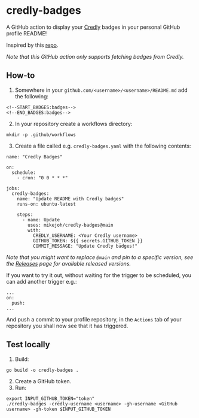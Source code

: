 # credly-badges

A GitHub action to display your [Credly](https://info.credly.com/) badges in your personal GitHub profile README!

Inspired by this [repo](https://github.com/pemtajo/badge-readme).

_Note that this GitHub action only supports fetching badges from Credly._

## How-to

1. Somewhere in your `github.com/<username>/<username>/README.md` add the following:
```
<!--START_BADGES:badges-->
<!--END_BADGES:badges-->
```
2. In your repository create a workflows directory:
```
mkdir -p .github/workflows
```
3. Create a file called e.g. `credly-badges.yaml` with the following contents:
```
name: "Credly Badges"

on:
  schedule:
    - cron: "0 0 * * *"

jobs:
  credly-badges:
    name: "Update README with Credly badges"
    runs-on: ubuntu-latest

    steps:
      - name: Update
        uses: mikejoh/credly-badges@main
        with:
          CREDLY_USERNAME: <Your Credly username>
          GITHUB_TOKEN: ${{ secrets.GITHUB_TOKEN }}
          COMMIT_MESSAGE: "Update Credly badges!"
```
_Note that you might want to replace `@main` and pin to a specific version, see the [Releases](https://github.com/mikejoh/credly-badges/releases) page for available released versions._

If you want to try it out, without waiting for the trigger to be scheduled, you can add another trigger e.g.:
```
...
on:
  push:
...
```
And push a commit to your profile repository, in the `Actions` tab of your repository you shall now see that it has triggered.

## Test locally

1. Build:
```
go build -o credly-badges .
```
2. Create a GitHub token.
3. Run:
```
export INPUT_GITHUB_TOKEN="token"
./credly-badges -credly-username <username> -gh-username <GitHub username> -gh-token $INPUT_GITHUB_TOKEN
```
